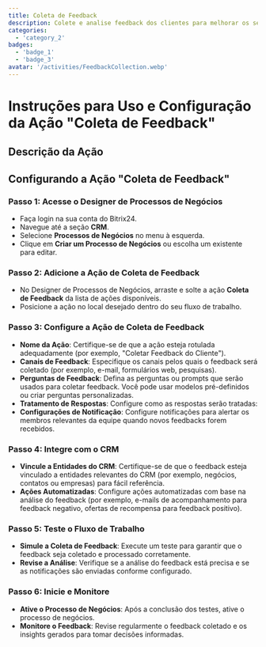 ```yaml
---
title: Coleta de Feedback
description: Colete e analise feedback dos clientes para melhorar os serviços
categories: 
  - 'category_2'
badges: 
  - 'badge_1'
  - 'badge_3'
avatar: '/activities/FeedbackCollection.webp'
---
```


# Instruções para Uso e Configuração da Ação "Coleta de Feedback"

## Descrição da Ação

## **Configurando a Ação "Coleta de Feedback"**

### Passo 1: Acesse o Designer de Processos de Negócios
- Faça login na sua conta do Bitrix24.
- Navegue até a seção **CRM**.
- Selecione **Processos de Negócios** no menu à esquerda.
- Clique em **Criar um Processo de Negócios** ou escolha um existente para editar.

### Passo 2: Adicione a Ação de Coleta de Feedback
- No Designer de Processos de Negócios, arraste e solte a ação **Coleta de Feedback** da lista de ações disponíveis.
- Posicione a ação no local desejado dentro do seu fluxo de trabalho.

### Passo 3: Configure a Ação de Coleta de Feedback
- **Nome da Ação**: Certifique-se de que a ação esteja rotulada adequadamente (por exemplo, "Coletar Feedback do Cliente").
- **Canais de Feedback**: Especifique os canais pelos quais o feedback será coletado (por exemplo, e-mail, formulários web, pesquisas).
- **Perguntas de Feedback**: Defina as perguntas ou prompts que serão usados para coletar feedback. Você pode usar modelos pré-definidos ou criar perguntas personalizadas.
- **Tratamento de Respostas**: Configure como as respostas serão tratadas:
- **Configurações de Notificação**: Configure notificações para alertar os membros relevantes da equipe quando novos feedbacks forem recebidos.

### Passo 4: Integre com o CRM
- **Vincule a Entidades do CRM**: Certifique-se de que o feedback esteja vinculado a entidades relevantes do CRM (por exemplo, negócios, contatos ou empresas) para fácil referência.
- **Ações Automatizadas**: Configure ações automatizadas com base na análise do feedback (por exemplo, e-mails de acompanhamento para feedback negativo, ofertas de recompensa para feedback positivo).

### Passo 5: Teste o Fluxo de Trabalho
- **Simule a Coleta de Feedback**: Execute um teste para garantir que o feedback seja coletado e processado corretamente.
- **Revise a Análise**: Verifique se a análise do feedback está precisa e se as notificações são enviadas conforme configurado.

### Passo 6: Inicie e Monitore
- **Ative o Processo de Negócios**: Após a conclusão dos testes, ative o processo de negócios.
- **Monitore o Feedback**: Revise regularmente o feedback coletado e os insights gerados para tomar decisões informadas.
